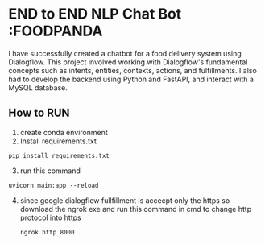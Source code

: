 # END to END NLP Chat Bot :FOODPANDA
I have successfully created a chatbot for a food delivery system using Dialogflow. This project involved working with Dialogflow's fundamental concepts such as intents, entities, contexts, actions, and fulfillments. I also had to develop the backend using Python and FastAPI, and interact with a MySQL database.

## How to RUN
1. create conda environment
2. Install requirements.txt
```
pip install requirements.txt
```
3. run this command
```
uvicorn main:app --reload
```
4. since google dialogflow fullfillment is accecpt only the https so download the ngrok exe and run this command in cmd to change http protocol into https
   ```
   ngrok http 8000
   ````
   

